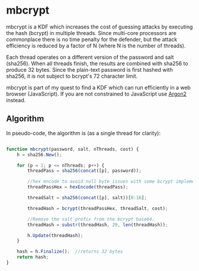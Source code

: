 # mbcrypt

mbcrypt is a KDF which increases the cost of guessing attacks by executing the hash (bcrypt)
in multiple threads.  Since multi-core processors are commonplace there is no time penalty for
the defender, but the attack efficiency is reduced by a factor of N (where N is the number of threads).

Each thread operates on a different version of the password and salt (sha256).
When all threads finish, the results are combined with sha256 to produce 32 bytes.
Since the plain-text password is first hashed with sha256, it is not subject
 to bcrypt's 72 character limit.

mbcrypt is part of my quest to find a KDF which can run efficiently in a web browser (JavaScript).
If you are not constrained to JavaScript use [Argon2](https://www.argon2.com/) instead.

## Algorithm

In pseudo-code, the algorithm is (as a single thread for clarity):

```javascript

function mbcrypt(password, salt, nThreads, cost) {
	h = sha256.New();

	for (p = 1; p <= nThreads; p++) {
		threadPass = sha256(concat([p], password));

		//hex encode to avoid null byte issues with some bcrypt implementations
		threadPassHex = hexEncode(threadPass);

		threadSalt = sha256(concat([p], salt))[0:16];

		threadHash = bcrypt(threadPassHex, threadSalt, cost);

		//Remove the salt prefix from the bcrypt base64.
		threadHash = substr(threadHash, 29, len(threadHash));

		h.Update(threadHash);
	}

	hash = h.Finalize();  //returns 32 bytes
	return hash;
}
```
